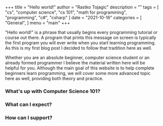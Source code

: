 +++
title = "Hello world!"
author = "Rastko Tojagic"
description = ""
tags = [
    "cs",
    "computer science",
    "cs 101",
    "math for programming",
    "programming",
    "c#",
    "csharp"
]
date = "2021-10-16"
categories = [
    "General",
]
menu = "main"
+++

"Hello world!" is a phrase that usually begins every programming tutorial or course out there. A program that prints this message on screen is typically the first program you will ever write when you start learning programming. As this is my first blog post I decided to follow that tradition here as well.

Whether you are an absolute beginner, computer science student or an already formed programmer I believe the material written here will be helpful for you. Although the main goal of this website is to help complete beginners learn programming, we will cover some more advanced topic here as well, providing both theory and practice.

### What's up with Computer Science 101?

### What can I expect?

### How can I support?

